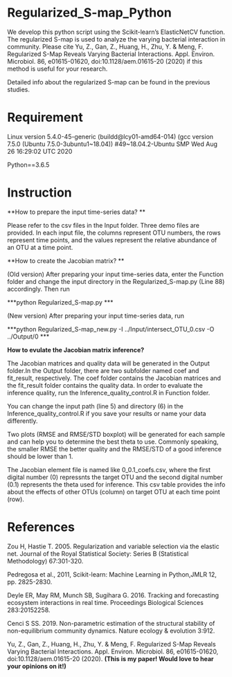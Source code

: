 # Regularized_S-map_Python

We develop this python script using the Scikit-learn’s ElasticNetCV function. The regularized S-map is used to analyze the varying bacterial interaction in community. Please cite Yu, Z., Gan, Z., Huang, H., Zhu, Y. & Meng, F. Regularized S-Map Reveals Varying Bacterial Interactions. Appl. Environ. Microbiol. 86, e01615-01620, doi:10.1128/aem.01615-20 (2020) if this method is useful for your research.

Detailed info about the regularized S-map can be found in the previous studies.

# Requirement

Linux version 5.4.0-45-generic (buildd@lcy01-amd64-014) (gcc version 7.5.0 (Ubuntu 7.5.0-3ubuntu1~18.04)) #49~18.04.2-Ubuntu SMP Wed Aug 26 16:29:02 UTC 2020

Python==3.6.5

# Instruction

**How to prepare the input time-series data? **

Please refer to the csv files in the Input folder. Three demo files are provided. In each input file, the columns represent OTU numbers, the rows represent time points, and the values represent the relative abundance of an OTU at a time point.

**How to create the Jacobian matrix? **

(Old version) After preparing your input time-series data, enter the Function folder and change the input directory in the Regularized_S-map.py (Line 88) accordingly.
Then run 

***python Regularized_S-map.py ***

(New version) After preparing your input time-series data, run

***python Regularized_S-map_new.py -I ../Input/intersect_OTU_0.csv -O ../Output/0 ***

**How to evulate the Jacobian matrix inference?**

The Jacobian matrices and quality data will be generated in the Output folder.In the Output folder, there are two subfolder named coef and fit_result, respectively. The coef folder contains the Jacobian matrices and the fit_result folder contains the quality data. In order to evaluate the inference quality, run the Inference_quality_control.R in Function folder.

You can change the input path (line 5) and directory (6) in the Inference_quality_control.R if you save your results or name your data differently.

Two plots (RMSE and RMSE/STD boxplot) will be generated for each sample and can help you to determine the best theta to use. Commonly speaking,  the smaller RMSE the better quality and the RMSE/STD of a good inference should be lower than 1.

The Jacobian element file is named like 0_0.1_coefs.csv, where the first digital number (0) repressnts the target OTU and the second digital number (0.1) represents the theta used for inference. This csv table provides the info about the effects of other OTUs (column) on target OTU at each time point (row).

# References

Zou H, Hastie T. 2005. Regularization and variable selection via the elastic net. Journal of the Royal Statistical Society: Series B (Statistical Methodology) 67:301-320.

Pedregosa et al., 2011, Scikit-learn: Machine Learning in Python,JMLR 12, pp. 2825-2830.

Deyle ER, May RM, Munch SB, Sugihara G. 2016. Tracking and forecasting ecosystem interactions in real time. Proceedings Biological Sciences 283:20152258.

Cenci S SS. 2019. Non-parametric estimation of the structural stability of non-equilibrium community dynamics. Nature ecology & evolution 3:912.

Yu, Z., Gan, Z., Huang, H., Zhu, Y. & Meng, F. Regularized S-Map Reveals Varying Bacterial Interactions. Appl. Environ. Microbiol. 86, e01615-01620, doi:10.1128/aem.01615-20 (2020). **(This is my paper! Would love to hear your opinions on it!)**
